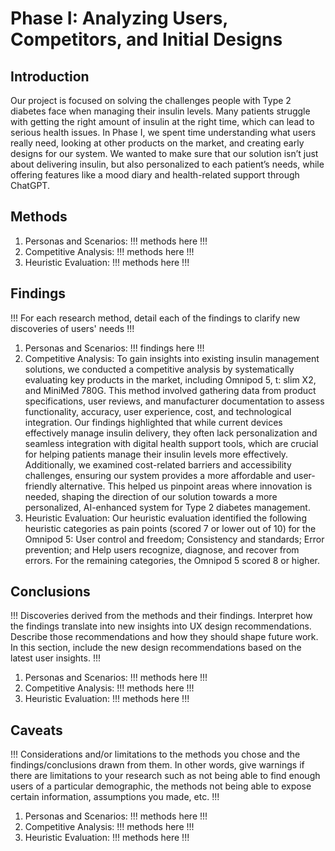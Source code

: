 # Phase I: Analyzing Users, Competitors, and Initial Designs

## Introduction

Our project is focused on solving the challenges people with Type 2 diabetes face when managing their insulin levels. Many patients struggle with getting the right amount of insulin at the right time, which can lead to serious health issues. In Phase I, we spent time understanding what users really need, looking at other products on the market, and creating early designs for our system. We wanted to make sure that our solution isn’t just about delivering insulin, but also personalized to each patient’s needs, while offering features like a mood diary and health-related support through ChatGPT.

## Methods
1. Personas and Scenarios:
   !!! methods here !!!
2. Competitive Analysis:
   !!! methods here !!!
3. Heuristic Evaluation:
   !!! methods here !!!
  
## Findings

!!! For each research method, detail each of the findings to clarify new discoveries of users' needs !!!
1. Personas and Scenarios:
   !!! findings here !!!
2. Competitive Analysis:
   To gain insights into existing insulin management solutions, we conducted a competitive analysis by systematically evaluating key products in the market, including Omnipod 5, t: slim X2, and MiniMed 780G. This method involved gathering data from product specifications, user reviews, and manufacturer documentation to assess functionality, accuracy, user experience, cost, and technological integration. Our findings highlighted that while current devices effectively manage insulin delivery, they often lack personalization and seamless integration with digital health support tools, which are crucial for helping patients manage their insulin levels more effectively. Additionally, we examined cost-related barriers and accessibility challenges, ensuring our system provides a more affordable and user-friendly alternative. This helped us pinpoint areas where innovation is needed, shaping the direction of our solution towards a more personalized, AI-enhanced system for Type 2 diabetes management.
3. Heuristic Evaluation:
   Our heuristic evaluation identified the following heuristic categories as pain points (scored 7 or lower out of 10) for the Omnipod 5: User control and freedom; Consistency and standards; Error prevention; and Help users recognize, diagnose, and recover from errors. For the remaining categories, the Omnipod 5 scored 8 or higher.

## Conclusions

!!! Discoveries derived from the methods and their findings. Interpret how the findings translate into new insights into UX design recommendations. Describe those recommendations and how they should shape future work. In this section, include the new design recommendations based on the latest user insights. !!!

1. Personas and Scenarios:
   !!! methods here !!!
2. Competitive Analysis:
   !!! methods here !!!
3. Heuristic Evaluation:
   !!! methods here !!!

## Caveats

!!! Considerations and/or limitations to the methods you chose and the findings/conclusions drawn from them. In other words, give warnings if there are limitations to your research such as not being able to find enough users of a particular demographic, the methods not being able to expose certain information, assumptions you made, etc. !!!

1. Personas and Scenarios:
   !!! methods here !!!
2. Competitive Analysis:
   !!! methods here !!!
3. Heuristic Evaluation:
   !!! methods here !!!
